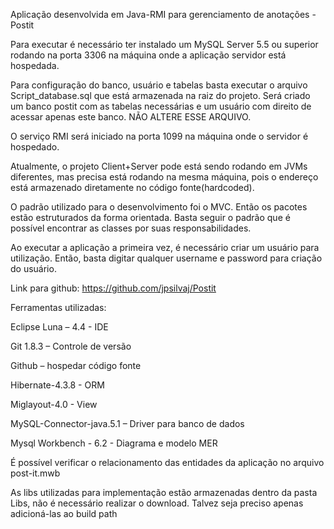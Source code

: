 Aplicação desenvolvida em Java-RMI para gerenciamento de anotações - Postit

Para executar é necessário ter instalado um MySQL Server 5.5 ou superior rodando na porta 3306 na máquina onde a aplicação servidor está hospedada.

Para configuração do banco, usuário e tabelas basta executar o arquivo Script_database.sql que está armazenada na raiz do projeto. Será criado um banco postit com as tabelas necessárias e um usuário com direito de acessar apenas este banco. NÃO ALTERE ESSE ARQUIVO.

O serviço RMI será iniciado na porta 1099 na máquina onde o servidor é hospedado.

Atualmente, o projeto Client+Server pode está sendo rodando em JVMs diferentes, mas precisa está rodando na mesma máquina, pois o endereço está armazenado diretamente no código fonte(hardcoded).

O padrão utilizado para o desenvolvimento foi o MVC. Então os pacotes estão estruturados da forma orientada. Basta seguir o padrão que é possível encontrar as classes por suas responsabilidades.

Ao executar a aplicação a primeira vez, é necessário criar um usuário para utilização. Então, basta digitar qualquer username e password para criação do usuário.

Link para github:
https://github.com/jpsilvaj/Postit

Ferramentas utilizadas:

Eclipse Luna – 4.4 - IDE

Git 1.8.3 – Controle de versão

Github – hospedar código fonte

Hibernate-4.3.8 - ORM

Miglayout-4.0 - View

MySQL-Connector-java.5.1 – Driver para banco de dados

Mysql Workbench - 6.2 - Diagrama e modelo MER

É possível verificar o relacionamento das entidades da aplicação no arquivo post-it.mwb 

As libs utilizadas para implementação estão armazenadas dentro da pasta Libs, não é necessário realizar o download. Talvez seja preciso apenas adicioná-las ao build path

